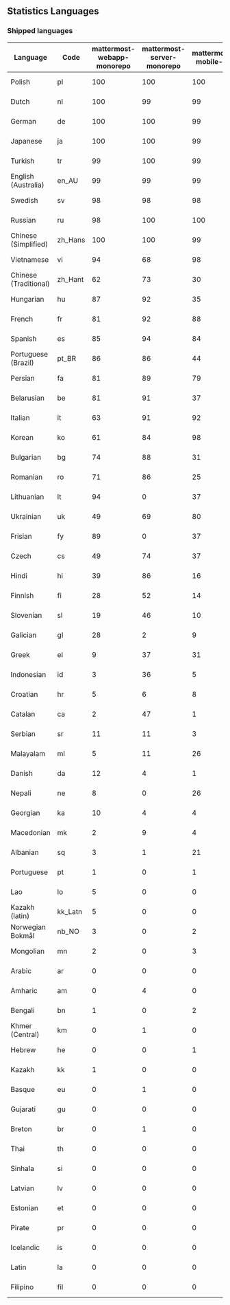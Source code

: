 ## Statistics Languages ##
###  Shipped languages  ###
|Language|Code|mattermost-webapp-monorepo|mattermost-server-monorepo|mattermost-mobile-v2|mattermost-desktop|mattermost-playbooks-webapp|calls-webapp|Total|Last Modified|
|---|---|---|---|---|---|---|---|---|---|
|Polish|pl| 100| 100| 100| 100| 0| 100| 100|2023-10-11T05:47:43.093008Z|
|Dutch|nl| 100| 99| 99| 100| 0| 100| 99|2023-10-11T07:19:51.403608Z|
|German|de| 100| 100| 99| 100| 0| 100| 99|2023-10-09T15:20:58.016164Z|
|Japanese|ja| 100| 100| 99| 100| 0| 100| 99|2023-10-09T15:20:58.653981Z|
|Turkish|tr| 99| 100| 99| 100| 0| 100| 99|2023-10-09T15:20:58.602115Z|
|English (Australia)|en_AU| 99| 99| 99| 100| 0| 0| 99|2023-10-09T15:20:58.035079Z|
|Swedish|sv| 98| 98| 98| 100| 0| 100| 98|2023-10-09T15:20:58.722395Z|
|Russian|ru| 98| 100| 100| 100| 0| 76| 96|2023-10-11T11:01:29.164053Z|
|Chinese (Simplified)|zh_Hans| 100| 100| 99| 100| 0| 100| 95|2023-10-09T15:20:57.952782Z|
|Vietnamese|vi| 94| 68| 98| 100| 0| 100| 88|2023-10-11T08:40:02.772505Z|
|Chinese (Traditional)|zh_Hant| 62| 73| 30| 94| 0| 4| 88|2023-10-09T15:20:57.963052Z|
|Hungarian|hu| 87| 92| 35| 89| 0| 0| 82|2023-10-09T15:20:58.054456Z|
|French|fr| 81| 92| 88| 100| 0| 58| 82|2023-10-10T08:29:20.713842Z|
|Spanish|es| 85| 94| 84| 88| 0| 28| 81|2023-10-09T15:20:58.647293Z|
|Portuguese (Brazil)|pt_BR| 86| 86| 44| 70| 0| 100| 81|2023-10-09T15:20:57.998024Z|
|Persian|fa| 81| 89| 79| 89| 0| 0| 78|2023-10-09T15:20:57.980316Z|
|Belarusian|be| 81| 91| 37| 8| 0| 0| 76|2023-10-09T15:20:58.116974Z|
|Italian|it| 63| 91| 92| 21| 0| 24| 72|2023-10-09T15:20:58.091256Z|
|Korean|ko| 61| 84| 98| 100| 0| 99| 71|2023-10-09T15:20:58.661270Z|
|Bulgarian|bg| 74| 88| 31| 0| 0| 0| 70|2023-10-09T15:20:58.622422Z|
|Romanian|ro| 71| 86| 25| 0| 0| 0| 67|2023-10-09T15:20:58.706910Z|
|Lithuanian|lt| 94| 0| 37| 86| 0| 89| 63|2023-10-09T15:20:58.418249Z|
|Ukrainian|uk| 49| 69| 80| 72| 0| 0| 59|2023-10-10T14:02:58.163137Z|
|Frisian|fy| 89| 0| 37| 0| 0| 0| 57|2023-10-09T15:20:58.256331Z|
|Czech|cs| 49| 74| 37| 86| 0| 100| 53|2023-10-09T15:20:58.172047Z|
|Hindi|hi| 39| 86| 16| 0| 0| 0| 47|2023-10-09T15:20:58.297250Z|
|Finnish|fi| 28| 52| 14| 0| 0| 0| 32|2023-10-09T15:20:58.231176Z|
|Slovenian|sl| 19| 46| 10| 0| 0| 0| 23|2023-10-09T15:20:58.552528Z|
|Galician|gl| 28| 2| 9| 0| 0| 0| 19|2023-10-09T15:20:58.269487Z|
|Greek|el| 9| 37| 31| 0| 0| 0| 18|2023-10-09T15:20:58.196617Z|
|Indonesian|id| 3| 36| 5| 100| 0| 0| 15|2023-10-11T03:40:28.799796Z|
|Croatian|hr| 5| 6| 8| 9| 0| 100| 14|2023-10-09T15:20:58.309450Z|
|Catalan|ca| 2| 47| 1| 0| 0| 0| 13|2023-10-09T15:20:58.159395Z|
|Serbian|sr| 11| 11| 3| 100| 0| 0| 13|2023-10-09T15:20:58.579493Z|
|Malayalam|ml| 5| 11| 26| 0| 0| 0| 9|2023-10-09T15:20:58.449964Z|
|Danish|da| 12| 4| 1| 0| 0| 0| 8|2023-10-09T15:20:58.185551Z|
|Nepali|ne| 8| 0| 26| 0| 0| 0| 7|2023-10-09T15:20:58.498015Z|
|Georgian|ka| 10| 4| 4| 0| 0| 0| 7|2023-10-09T15:20:58.352287Z|
|Macedonian|mk| 2| 9| 4| 26| 0| 0| 5|2023-10-09T15:20:58.439177Z|
|Albanian|sq| 3| 1| 21| 0| 0| 0| 5|2023-10-09T15:20:58.565516Z|
|Portuguese|pt| 1| 0| 1| 86| 0| 0| 3|2023-10-09T15:20:58.520311Z|
|Lao|lo| 5| 0| 0| 0| 0| 0| 3|2023-10-09T15:20:58.408506Z|
|Kazakh (latin)|kk_Latn| 5| 0| 0| 0| 0| 0| 3|2023-10-09T15:20:58.377591Z|
|Norwegian Bokmål|nb_NO| 3| 0| 2| 0| 0| 0| 2|2023-10-09T15:20:58.485643Z|
|Mongolian|mn| 2| 0| 3| 0| 0| 0| 2|2023-10-09T15:20:58.474766Z|
|Arabic|ar| 0| 0| 0| 42| 0| 0| 1|2023-10-09T15:20:58.462991Z|
|Amharic|am| 0| 4| 0| 0| 0| 0| 1|2023-10-09T15:20:58.102825Z|
|Bengali|bn| 1| 0| 2| 0| 0| 0| 1|2023-10-09T15:20:58.129127Z|
|Khmer (Central)|km| 0| 1| 0| 0| 0| 0| 0|2023-10-09T15:20:58.389365Z|
|Hebrew|he| 0| 0| 1| 0| 0| 0| 0|2023-10-09T15:20:58.288807Z|
|Kazakh|kk| 1| 0| 0| 0| 0| 0| 0|2023-10-09T15:20:58.364072Z|
|Basque|eu| 0| 1| 0| 0| 0| 0| 0|2023-10-09T15:20:58.220029Z|
|Gujarati|gu| 0| 0| 0| 0| 0| 0| 0|2023-10-09T15:20:58.279932Z|
|Breton|br| 0| 1| 0| 0| 0| 0| 0|2023-10-09T15:20:58.146710Z|
|Thai|th| 0| 0| 0| 6| 0| 0| 0|2023-10-09T15:20:58.586605Z|
|Sinhala|si| 0| 0| 0| 0| 0| 0| 0|2023-10-09T15:20:58.537638Z|
|Latvian|lv| 0| 0| 0| 0| 0| 0| 0|2023-10-09T15:20:58.426415Z|
|Estonian|et| 0| 0| 0| 0| 0| 0| 0|2023-10-09T15:20:58.209138Z|
|Pirate|pr| 0| 0| 0| 0| 0| 0| 0|2023-10-09T15:20:58.506339Z|
|Icelandic|is| 0| 0| 0| 0| 0| 0| 0|2023-10-09T15:20:58.340445Z|
|Latin|la| 0| 0| 0| 0| 0| 0| 0|2023-10-09T15:20:58.399153Z|
|Filipino|fil| 0| 0| 0| 0| 0| 0| 0|2023-10-09T15:20:58.242109Z|
